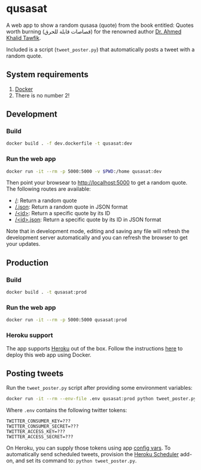 # qusasat

A web app to show a random qusasa (quote) from the book entitled:
Quotes worth burning (قصاصات قابلة للحرق) for the renowned author
[Dr. Ahmed Khalid Tawfik](https://en.wikipedia.org/wiki/Ahmed_Khaled_Tawfik).

Included is a script (`tweet_poster.py`) that automatically posts a tweet with a random quote.

## System requirements
1. [Docker](https://docs.docker.com/install/)
2. There is no number 2!

## Development

### Build

```bash
docker build . -f dev.dockerfile -t qusasat:dev
```

### Run the web app

```bash
docker run -it --rm -p 5000:5000 -v $PWD:/home qusasat:dev
```

Then point your browsear to 
[http://localhost:5000](http://localhost:5000) to get a random quote.
The following routes are available:
- [/](http://localhost:5000/): Return a random quote
- [/.json](http://localhost:5000/.json): Return a random quote in JSON format
- [/\<id\>](http://localhost:5000/1): Return a specific quote by its ID
- [/\<id\>.json](http://localhost:5000/1.json): Return a specific quote by its ID in JSON format

Note that in development mode, editing and saving any file will
refresh the development server automatically and you can refresh
the browser to get your updates.

## Production

### Build

```bash
docker build . -t qusasat:prod
```

### Run the web app

```bash
docker run -it --rm -p 5000:5000 qusasat:prod
```

### Heroku support
The app supports [Heroku](https://www.heroku.com/) out of the box.
Follow the instructions [here](https://devcenter.heroku.com/articles/container-registry-and-runtime)
to deploy this web app using Docker.

## Posting tweets

Run the `tweet_poster.py` script after providing some environment variables:

```bash
docker run -it --rm --env-file .env qusasat:prod python tweet_poster.py
```

Where `.env` contains the following twitter tokens:

```
TWITTER_CONSUMER_KEY=???
TWITTER_CONSUMER_SECRET=???
TWITTER_ACCESS_KEY=???
TWITTER_ACCESS_SECRET=???
```

On Heroku, you can supply those tokens using app
[config vars](https://devcenter.heroku.com/articles/config-vars).
To automatically send scheduled tweets, provision the
[Heroku Scheduler](https://devcenter.heroku.com/articles/scheduler) add-on,
and set its command to: `python tweet_poster.py`.
